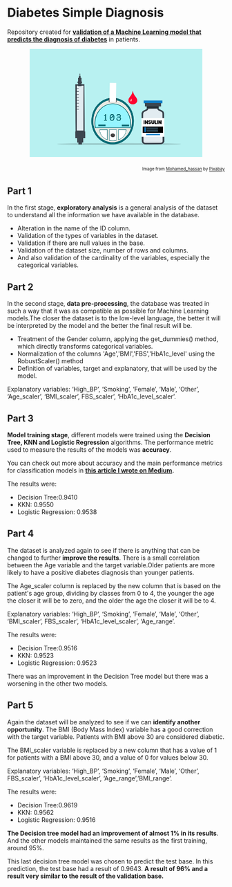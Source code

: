 # Diabetes Simple Diagnosis
Repository created for **[validation of a Machine Learning model that predicts the diagnosis of diabetes](https://github.com/carlacosmo/DiabetesSimpleDiagnosis/blob/ae5fae7a10385eed7d2959a583db32e17b80f282/diabetes-simple-diagnosis-model-validation.ipynb)** in patients.

<p align="center"><img src='https://github.com/carlacosmo/DiabetesSimpleDiagnosis/blob/main/diabetes_image.png' width="400" height="250"></p>
<div align="right"><sup><sub>Image from <a href="https://pixabay.com/pt/users/mohamed_hassan-5229782/">Mohamed_hassan</a> by <a href="https://pixabay.com/pt/vectors/diabetes-rem%C3%A9dio-teste-mundo-6728917/">Pixabay</a></sub></sup></div>

## Part 1

In the first stage, **exploratory analysis** is a general analysis of the dataset to understand all the information we have available in the database.
- Alteration in the name of the ID column.
- Validation of the types of variables in the dataset.
- Validation if there are null values in the base.
- Validation of the dataset size, number of rows and columns.
- And also validation of the cardinality of the variables, especially the categorical variables.


## Part 2

In the second stage, **data pre-processing**, the database was treated in such a way that it was as compatible as possible for Machine Learning models.The closer the dataset is to the low-level language, the better it will be interpreted by the model and the better the final result will be.
- Treatment of the Gender column, applying the get_dummies() method, which directly transforms categorical variables.
- Normalization of the columns 'Age','BMI','FBS','HbA1c_level' using the RobustScaler() method
- Definition of variables, target and explanatory, that will be used by the model.

Explanatory variables: ‘High_BP’, ‘Smoking’, ‘Female’, ‘Male’, ‘Other’, ‘Age_scaler’, ‘BMI_scaler’, FBS_scaler’, ‘HbA1c_level_scaler’.


## Part 3

**Model training stage**, different models were trained using the **Decision Tree, KNN and Logistic Regression** algorithms. The performance metric used to measure the results of the models was **accuracy**.

You can check out more about accuracy and the main performance metrics for classification models in **[this article I wrote on Medium](https://medium.com/@carlacosmo/performance-metrics-in-machine-learning-classification-models-76a4565e01ff).**

The results were: 
- Decision Tree:0.9410
- KKN: 0.9550
- Logistic Regression: 0.9538


## Part 4

The dataset is analyzed again to see if there is anything that can be changed to further **improve the results**. There is a small correlation between the Age variable and the target variable.Older patients are more likely to have a positive diabetes diagnosis than younger patients.

The Age_scaler column is replaced by the new column that is based on the patient's age group, dividing by classes from 0 to 4, the younger the age the closer it will be to zero, and the older the age the closer it will be to 4.

Explanatory variables: ‘High_BP’, ‘Smoking’, ‘Female’, ‘Male’, ‘Other’, ‘BMI_scaler’, FBS_scaler’, ‘HbA1c_level_scaler’, ‘Age_range’.

The results were: 
- Decision Tree:0.9516
- KKN: 0.9523
- Logistic Regression: 0.9523

There was an improvement in the Decision Tree model but there was a worsening in the other two models.


## Part 5

Again the dataset will be analyzed to see if we can **identify another opportunity**. The BMI (Body Mass Index) variable has a good correction with the target variable. Patients with BMI above 30 are considered diabetic.

The BMI_scaler variable is replaced by a new column that has a value of 1 for patients with a BMI above 30, and a value of 0 for values below 30.

Explanatory variables: ‘High_BP’, ‘Smoking’, ‘Female’, ‘Male’, ‘Other’, FBS_scaler’, ‘HbA1c_level_scaler’, ‘Age_range’,’BMI_range’.

The results were: 
- Decision Tree:0.9619
- KKN: 0.9562
- Logistic Regression: 0.9516

**The Decision tree model had an improvement of almost 1% in its results**. And the other models maintained the same results as the first training, around 95%. 

This last decision tree model was chosen to predict the test base. In this prediction, the test base had a result of 0.9643. **A result of 96% and a result very similar to the result of the validation base.**

